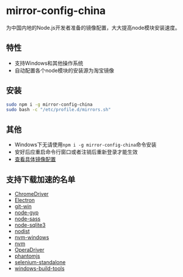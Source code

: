 mirror-config-china
===========

为中国内地的Node.js开发者准备的镜像配置，大大提高node模块安装速度。

## 特性
- 支持Windows和其他操作系统
- 自动配置各个node模块的安装源为淘宝镜像

## 安装

```bash
sudo npm i -g mirror-config-china
sudo bash -c "/etc/profile.d/mirrors.sh"
```

## 其他

- Windows下无请使用`npm i -g mirror-config-china`命令安装
- 安好后应重启命令行窗口或者注销后重新登录才能生效
- [查看具体镜像配置](lib/mirrors.js)

## 支持下载加速的名单
- [ChromeDriver](https://www.npmjs.com/package/chromedriver)
- [Electron](https://www.npmjs.com/package/electron)
- [git-win](https://www.npmjs.com/package/git-win)
- [node-gyp](https://github.com/nodejs/node-gyp)
- [node-sass](https://www.npmjs.com/package/node-sass)
- [node-sqlite3](https://www.npmjs.com/package/node-sqlite3)
- [nodist](https://github.com/marcelklehr/nodist)
- [nvm-windows](https://github.com/coreybutler/nvm-windows)
- [nvm](https://github.com/creationix/nvm)
- [OperaDriver](https://www.npmjs.com/package/operadriver)
- [phantomjs](https://www.npmjs.com/package/phantomjs)
- [selenium-standalone](https://www.npmjs.com/package/selenium-standalone)
- [windows-build-tools](https://www.npmjs.com/package/windows-build-tools)

